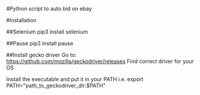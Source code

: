 #Python script to auto bid on ebay 

#Installation

##Selenium
pip3 install selenium

##Pause
pip3 install pause

##Install gecko driver
Go to: https://github.com/mozilla/geckodriver/releases
Find correct driver for your OS

Install the executable and put it in your PATH
i.e.  export PATH="path_to_geckodriver_dir:$PATH"
